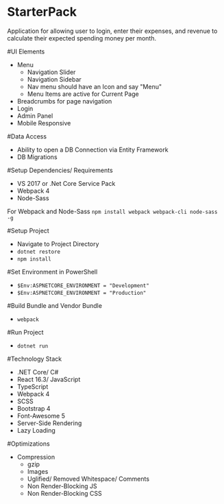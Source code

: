 # StarterPack
Application for allowing user to login, enter their expenses, and revenue to calculate their expected spending money per month.

#UI Elements
 - Menu
   - Navigation Slider
   - Navigation Sidebar
   - Nav menu should have an Icon and say "Menu"
   - Menu Items are active for Current Page
 - Breadcrumbs for page navigation
 - Login
 - Admin Panel
- Mobile Responsive
 
#Data Access
 - Ability to open a DB Connection via Entity Framework
 - DB Migrations

#Setup Dependencies/ Requirements
 - VS 2017 or .Net Core Service Pack
 - Webpack 4
 - Node-Sass
 
 For Webpack and Node-Sass
 `npm install webpack webpack-cli node-sass -g`
 
 #Setup Project
 - Navigate to Project Directory
 - `dotnet restore`
 - `npm install`
 
 #Set Environment in PowerShell
 - `$Env:ASPNETCORE_ENVIRONMENT = "Development"`
 - `$Env:ASPNETCORE_ENVIRONMENT = "Production"`
 
 #Build Bundle and Vendor Bundle
 - `webpack`
 
 #Run Project
 - `dotnet run`
 
#Technology Stack
 - .NET Core/ C#
 - React 16.3/ JavaScript
 - TypeScript
 - Webpack 4
 - SCSS
 - Bootstrap 4
 - Font-Awesome 5
 - Server-Side Rendering
 - Lazy Loading
 
 #Optimizations
 - Compression
   - gzip
   - Images
   - Uglified/ Removed Whitespace/ Comments
   - Non Render-Blocking JS
   - Non Render-Blocking CSS
